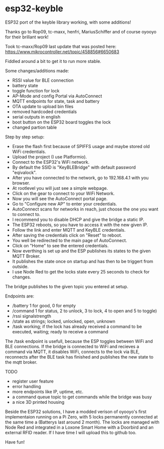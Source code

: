 # esp32-keyble
ESP32 port of the keyble library
working, with some additions!

Thanks go to Rop09, tc-maxx, henfri, MariusSchiffer and of course oyooyo for their brillant work!

Took tc-maxx/Rop09 last update that was posted here: https://www.mikrocontroller.net/topic/458856#6650683

Fiddled around a bit to get it to run more stable.

Some changes/additions made:

- RSSI value for BLE connection
- battery state
- toggle function for lock
- AP-Mode and config Portal via AutoConnect
- MQTT endpoints for state, task and battery 
- OTA update to upload bin files
- removed hardcoded credentials
- serial outputs in english
- boot button on the ESP32 board toggles the lock
- changed partion table

Step by step setup:

- Erase the flash first because of SPIFFS usage and maybe stored old WiFi credentials.
- Upload the project (I use Platformio).
- Connect to the ESP32's WiFi network.
- By default the SSID is "KeyBLEBridge" with default password "eqivalock".
- After you have connected to the network, go to 192.168.4.1 with you browser.
- At rootlevel you will just see a simple webpage.
- Click on the gear to connect to your WiFi Network.
- Now you will see the AutoConnect portal page.
- Go to "Configure new AP" to enter your credentials.
- AutoConnect scans for networks in reach, just choose the one you want to connect to.
- I recommend you to disable DHCP and give the bridge a static IP.
- The ESP32 reboots, so you have to access it with the new given IP.
- Follow the link and enter MQTT and KeyBLE credentials.
- After saving the credentials click on "Reset" to reboot.
- You well be redirected to the main page of AutoConnect.
- Click on "Home" to see the entered credentials.
- Now everthing is set up and the ESP publishes its states to the given MQTT Broker.
- It publishes the state once on startup and has then to be triggert from outside.
- I use Node Red to get the locks state every 25 seconds to check for changes.

The bridge publishes to the given topic you entered at setup.

Endpoints are:

- /battery 1 for good, 0 for empty
- /command 1 for status, 2 to unlock, 3 to lock, 4 to open and 5 to toggle)
- /rssi signalstrength
- /state as strings; locked, unlocked, open, unknown
- /task working; if the lock has already received a command to be executed, waiting; ready to receive a command

The /task endpoint is usefull, because the ESP toggles between WiFi and BLE connections. If the bridge is connected to WiFi and recieves a command via MQTT, it disables WiFi, connects to the lock via BLE, reconnects after the BLE task has finished and publishes the new state to the mqtt broker.

TODO
- register user feature
- error handling
- more endpoints like IP, uptime, etc.
- a command queue topic to get commands while the bridge was busy
- a nice 3D printed housing

Beside the ESP32 solutions, I have a modded verison of oyooyo's first implementaion running on a Pi Zero, with 5 locks permanently connected at the same time a (Batterys last around 2 month). The locks are managed with Node Red and integrated in a Loxone Smart Home with a Doorbird and an external RFID reader. If I have time I will upload this to github too.


Have fun!
